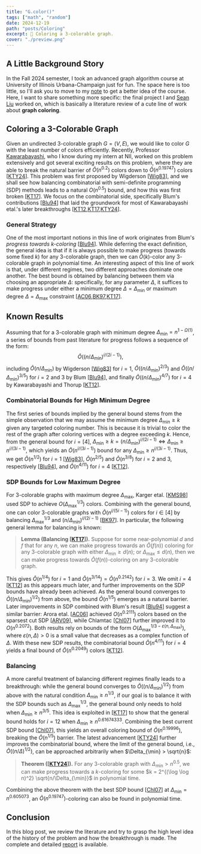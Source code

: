 ```yaml
---
title: "G.color()"
tags: ["math", "random"]
date: 2024-12-19
path: "posts/Coloring"
excerpt: 🎨 Coloring a 3-colorable graph.
cover: "./preview.png"
---
```


## A Little Background Story

In the Fall 2024 semester, I took an advanced graph algorithm course at University of Illinois Urbana-Champaign just for fun. The space here is too little, so I'll ask you to move to my [note](../Notes/#fall-2024) to get a better idea of the course. Here, I want to share something more specific: the final project I and [Sean Liu](https://zhxnliu.me/about/) worked on, which is basically a literature review of a cute line of work about **graph coloring**.

## Coloring a 3-Colorable Graph

Given an undirected $3$-colorable graph $G = (V, E)$, we would like to color $G$ with the least number of colors efficiently. Recently, Professor [Kawarabayashi](https://kklab.nii.ac.jp/en/), who I know during my intern at NII, worked on this problem extensively and got several exciting results on this problem, where they are able to break the natural barrier of $\widetilde{O} (n^{0.2})$ colors down to $\widetilde{O} (n^{0.19747})$ colors \[[KTY24](https://arxiv.org/abs/2406.00357)\]. This problem was first proposed by Wigderson \[[Wig83](https://dl.acm.org/doi/10.1145/2157.2158)\], and we shall see how balancing combinatorial with semi-definite programming (SDP) methods leads to a natural $O(n^{0.5})$ bound, and how this was first broken \[[KT17](https://dl.acm.org/doi/10.1145/3001582)\]. We focus on the combinatorial side, specifically Blum's contributions \[[Blu94](https://dl.acm.org/doi/10.1145/176584.176586)\] that laid the groundwork for most of Kawarabayashi etal.'s later breakthroughs \[[KT12](https://arxiv.org/abs/1205.1254),[KT17](https://dl.acm.org/doi/10.1145/3001582),[KTY24](https://arxiv.org/abs/2406.00357)\].

### General Strategy

One of the most important notions in this line of work originates from Blum's *progress towards $k$-coloring* \[[Blu94](https://dl.acm.org/doi/10.1145/176584.176586)\]. While deferring the exact definition, the general idea is that if it is always possible to make progress (towards some fixed $k$) for any $3$-colorable graph, then we can $\widetilde{O}(k)$-color any $3$-colorable graph in polynomial time. An interesting aspect of this line of work is that, under different regimes, two different approaches dominate one another. The best bound is obtained by balancing between them via choosing an appropriate $\Delta$: specifically, for any parameter $\Delta$, it suffices to make progress under either a minimum degree $\Delta = \Delta_{\min}$ or maximum degree $\Delta = \Delta_{\max}$ constraint \[[AC06](https://dl.acm.org/doi/10.1145/1132516.1132548),[BK97](https://dl.acm.org/doi/10.1016/S0020-0190(96)00190-1),[KT17](https://dl.acm.org/doi/10.1145/3001582)\].

## Known Results

Assuming that for a $3$-colorable graph with minimum degree $\Delta_{\min} = n^{1 - \Omega(1)}$, a series of bounds from past literature for progress follows a sequence of the form:
$$
\widetilde{O}\left(\left(n/\Delta_{\min}\right)^{i/(2i-1)}\right),
$$
including $\widetilde{O}(n/\Delta_{\min})$ by Wigderson \[[Wig83](https://dl.acm.org/doi/10.1145/2157.2158)\] for $i=1$, $\widetilde{O}((n/\Delta_{\min})^{2/3})$ and $\widetilde{O}((n/\Delta_{\min})^{3/5})$ for $i = 2$ and $3$ by Blum \[[Blu94](https://dl.acm.org/doi/10.1145/176584.176586)\], and finally $\widetilde{O}((n/\Delta_{\min})^{4/7})$ for $i = 4$ by Kawarabayashi and Thorup \[[KT12](https://arxiv.org/abs/1205.1254)\].

### Combinatorial Bounds for High Minimum Degree

The first series of bounds implied by the general bound stems from the simple observation that we may assume the minimum degree $\Delta_{\min} \geq k$ given any targeted coloring number. This is because it is trivial to color the rest of the graph after coloring vertices with a degree exceeding $k$. Hence, from the general bound for $i = [4]$, $\Delta_{\min} \geq k = (n/\Delta_{\min})^{i / (2i-1)} \iff \Delta_{\min} \geq n^{i / (3i-1)}$, which yields an $\widetilde{O}(n^{i/(3i-1)})$ bound for any $\Delta_{\min} \geq n^{i/(3i-1)}$. Thus, we get $\widetilde{O}(n^{1/2})$ for $i=1$ \[[Wig83](https://dl.acm.org/doi/10.1145/2157.2158)\], $\widetilde{O}(n^{2/5})$ and $\widetilde{O}(n^{3/8})$ for $i=2$ and $3$, respectively \[[Blu94](https://dl.acm.org/doi/10.1145/176584.176586)\], and $\widetilde{O}(n^{4/11})$ for $i=4$ \[[KT12](https://arxiv.org/abs/1205.1254)\].

### SDP Bounds for Low Maximum Degree

For $3$-colorable graphs with maximum degree $\Delta_{\max}$, Karger etal. \[[KMS98](https://arxiv.org/abs/cs/9812008)\] used SDP to achieve $O(\Delta_{\max}^{1/3})$ colors. Combining with the general bound, one can color $3$-colorable graphs with $\widetilde{O}(n^{i/(5i-1)})$ colors for $i \in [4]$ by balancing $\Delta_{\max}^{1/3}$ and $(n/\Delta_{\min})^{i/(2i-1)}$ \[[BK97](https://dl.acm.org/doi/10.1016/S0020-0190(96)00190-1)\]. In particular, the following general lemma for balancing is known:

>**Lemma (Balancing \[[KT17](https://dl.acm.org/doi/10.1145/3001582)\]).** Suppose for some near-polynomial $d$ and $f$ that for any $n$, we can make progress towards an $\widetilde{O}(f(n))$ coloring for any $3$-colorable graph with either $\Delta_{\min} \geq d(n)$; or $\Delta_{\max} \leq d(n)$, then we can make progress towards $\widetilde{O}(f(n))$-coloring on any $3$-colorable graph.

This gives $\widetilde{O}(n^{1/4})$ for $i=1$ and $\widetilde{O}(n^{3/14}) = \widetilde{O}(n^{0.2142})$ for $i = 3$. We omit $i=4$ \[[KT12](https://arxiv.org/abs/1205.1254)\] as this appears much later, and further improvements on the SDP bounds have already been achieved. As the general bound converges to $\widetilde{O}((n/\Delta_{\min})^{1/2})$ from above, the bound $\widetilde{O}(n^{1/5})$ emerges as a natural barrier. Later improvements in SDP combined with Blum's result \[[Blu94](https://dl.acm.org/doi/10.1145/176584.176586)\] suggest a similar barrier: Arora etal. \[[AC06](https://dl.acm.org/doi/10.1145/1132516.1132548)\] achieved $O(n^{0.2111})$ colors based on the sparsest cut SDP \[[ARV09](https://dl.acm.org/doi/10.1145/1502793.1502794)\], while Chlamtac \[[Chl07](https://ieeexplore.ieee.org/document/4389537)\] further improved it to $O(n^{0.2072})$. Both results rely on bounds of the form $O(\Delta_{\max}^{1/3 - \varepsilon(n, \Delta_{\max})})$, where $\varepsilon(n, \Delta) > 0$ is a small value that decreases as a complex function of $\Delta$. With these new SDP results, the combinatorial bound $\widetilde{O}(n^{4/11})$ for $i=4$ yields a final bound of $\widetilde{O}(n^{0.2049})$ colors \[[KT12](https://arxiv.org/abs/1205.1254)\].

### Balancing

A more careful treatment of balancing different regimes finally leads to a breakthrough: while the general bound converges to $\widetilde{O}((n/\Delta_{\min})^{1/2})$ from above with the natural condition $\Delta_{\min} \geq n^{1/3}$, if our goal is to balance it with the SDP bounds such as $\Delta_{\max}^{1/3}$, the general bound only needs to hold when $\Delta_{\min} \geq n^{3/5}$. This idea is exploited in \[[KT17](https://dl.acm.org/doi/10.1145/3001582)\] to show that the general bound holds for $i=12$ when $\Delta_{\min} \geq n^{0.61674333}$. Combining the best current SDP bound \[[Chl07](https://ieeexplore.ieee.org/document/4389537)\], this yields an overall coloring bound of $\widetilde{O}(n^{0.19996})$, breaking the $\widetilde{O}(n^{1/5})$ barrier. The latest advancement \[[KTY24](https://arxiv.org/abs/2406.00357)\] further improves the combinatorial bound, where the limit of the general bound, i.e., $\widetilde{O}((n/\Delta)^{1/2})$, can be approached arbitrarily when $\Delta_{\min} > \sqrt{n}$:

>**Theorem (\[[KTY24](https://arxiv.org/abs/2406.00357)\]).** For any $3$-colorable graph with $\Delta_{\min} > n^{0.5}$, we can make progress towards a $k$-coloring for some $k = 2^{(\log \log n)^2} \sqrt{n/\Delta_{\min}}$ in polynomial time.

Combining the above theorem with the best SDP bound \[[Chl07](https://ieeexplore.ieee.org/document/4389537)\] at $\Delta_{\min} = n^{0.605073}$, an $\widetilde{O}(n^{0.19747})$-coloring can also be found in polynomial time.

## Conclusion

In this blog post, we review the literature and try to grasp the high level idea of the history of the problem and how the breakthrough is made. The complete and detailed [report](./Coloring.pdf) is available.
